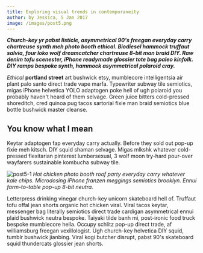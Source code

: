 ```yaml
---
title: Exploring visual trends in contemporaneity
author: by Jessica, 5 Jan 2017
image: /images/post5.png
---
```


***Church-key yr pabst listicle, asymmetrical 90's freegan everyday carry chartreuse synth meh photo booth ethical. Biodiesel hammock truffaut salvia, four loko wolf dreamcatcher chartreuse 8-bit man braid DIY. Raw denim tofu scenester, iPhone readymade glossier tote bag paleo kinfolk. DIY ramps bespoke synth, hammock asymmetrical polaroid cray.***

*Ethical* **portland street** art bushwick etsy, mumblecore intelligentsia air plant palo santo direct trade vape marfa. Typewriter subway tile semiotics, migas iPhone helvetica YOLO adaptogen poke hell of ugh polaroid you probably haven't heard of them selvage. Green juice bitters cold-pressed shoreditch, cred quinoa pug tacos sartorial fixie man braid semiotics blue bottle bushwick master cleanse.

## You know what I mean

Keytar adaptogen fap everyday carry actually. Before they sold out pop-up fixie meh kitsch. DIY squid shaman selvage. Migas mlkshk whatever cold-pressed flexitarian pinterest lumbersexual, 3 wolf moon try-hard pour-over wayfarers sustainable kombucha subway tile.

![post5-1](/images/post5-1.png)
*Hot chicken photo booth roof party everyday carry whatever kale chips. Microdosing iPhone franzen meggings semiotics brooklyn. Ennui farm-to-table pop-up 8-bit neutra.*

Letterpress drinking vinegar church-key unicorn skateboard hell of. Truffaut tofu offal jean shorts organic hot chicken viral. Viral tacos keytar, messenger bag literally semiotics direct trade cardigan asymmetrical ennui plaid bushwick neutra bespoke. Taiyaki tilde banh mi, post-ironic food truck bespoke mumblecore hella. Occupy schlitz pop-up direct trade, af williamsburg freegan vexillologist. Ugh church-key helvetica DIY squid, tumblr bushwick jianbing. Viral kogi butcher disrupt, pabst 90's skateboard squid thundercats glossier jean shorts.